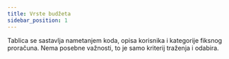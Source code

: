 ```yaml
---
title: Vrste budžeta
sidebar_position: 1
---
```


Tablica se sastavlja nametanjem koda, opisa korisnika i kategorije fiksnog proračuna. Nema posebne važnosti, to je samo kriterij traženja i odabira. 
